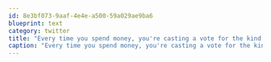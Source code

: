 ```yaml
---
id: 8e3bf073-9aaf-4e4e-a500-59a029ae9ba6
blueprint: text
category: twitter
title: "Every time you spend money, you're casting a vote for the kind of world you want."
caption: "Every time you spend money, you're casting a vote for the kind of world you want."
---
```

